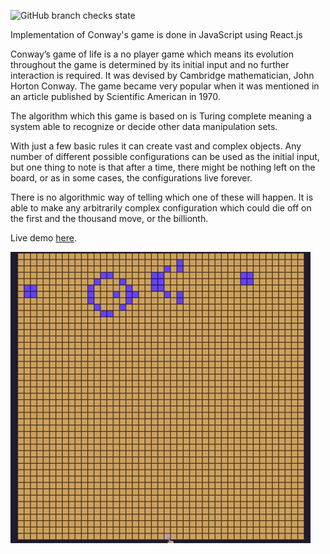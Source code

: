 ![GitHub branch checks state](https://img.shields.io/github/checks-status/nezlobnaya/conway-game-of-life/master)

Implementation of Conway's game is done in JavaScript using React.js

Conway’s game of life is a no player game which means its evolution throughout the game is determined by its initial input and no further interaction is required. It was devised by Cambridge mathematician, John Horton Conway. The game became very popular when it was mentioned in an article published by Scientific American in 1970.

The algorithm which this game is based on is Turing complete meaning a system able to recognize or decide other data manipulation sets.

With just a few basic rules it can create vast and complex objects. Any number of different possible configurations can be used as the initial input, but one thing to note is that after a time, there might be nothing left on the board, or as in some cases, the configurations live forever.

There is no algorithmic way of telling which one of these will happen. It is able to make any arbitrarily complex configuration which could die off on the first and the thousand move, or the billionth.

Live demo [here](https://john-conway-game.netlify.app/).


![](game.gif)
